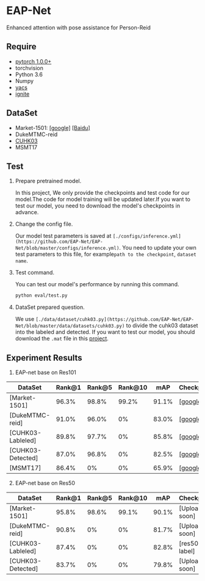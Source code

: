 # EAP-Net
Enhanced attention with pose assistance for Person-Reid

## Require
- [pytorch 1.0.0+](https://pytorch.org/)
- torchvision
- Python 3.6
- Numpy
- [yacs](https://github.com/rbgirshick/yacs)
- [ignite](https://pypi.org/project/pytorch-ignite/)

## DataSet
- Market-1501: [[google]](https://drive.google.com/file/d/0B8-rUzbwVRk0c054eEozWG9COHM/view) [[Baidu]](https://pan.baidu.com/s/1ntIi2Op)
- DukeMTMC-reid
- [CUHK03](http://www.ee.cuhk.edu.hk/~xgwang/CUHK_identification.html)
- MSMT17

## Test

1. Prepare pretrained model.  
  
    In this project, We only provide the checkpoints and test code for our model.The code for model training will be updated later.If you want to test our model, you need to download the model's checkpoints in advance.

2. Change the config file.  
  
    Our model test parameters is saved at  `[./configs/inference.yml](https://github.com/EAP-Net/EAP-Net/blob/master/configs/inference.yml)`. You need to update your own test parameters to this file, for example`path to the checkpoint`, `dataset name`.

3. Test command.  
  
    You can test our model's performance by running this command.  
    ```bash
    python eval/test.py
    ```

4. DataSet prepared question.  
  
    We use `[./data/dataset/cuhk03.py](https://github.com/EAP-Net/EAP-Net/blob/master/data/datasets/cuhk03.py)` to divide the cuhk03 dataset into the labeled and detected. If you want to test our model, you should download the `.mat` file in this [project](https://github.com/zhunzhong07/person-re-ranking/tree/master/evaluation/data/CUHK03).

## Experiment Results
1. EAP-net base on Res101

|DataSet | Rank@1 | Rank@5 | Rank@10 | mAP| Checkpoint|
| -------- | ----- | ----- | ----- | ---- | ---- |
| [Market-1501] | 96.3% | 98.8% | 99.2% | 91.1% |  [[google]](https://drive.google.com/file/d/1KdOO0Onp20tJhRgtGBvHF6B60iqAfBzh/view?usp=sharing) |
| [DukeMTMC-reid] | 91.0% | 96.0% | 0% | 83.0% | [[google]](https://drive.google.com/file/d/1Qc-QTtj_1c8dyZ6jUK0JWIVZ9U9VcXh9/view?usp=sharing) |
| [CUHK03-Lableled] | 89.8% | 97.7% | 0% | 85.8% | [[google]](https://drive.google.com/file/d/1FY3FKA8E-GWwrzJdFb-7Pqv0ZRnRXuGS/view?usp=sharing) |
| [CUHK03-Detected] | 87.0% | 96.8% | 0% | 82.5% | [[google]](https://drive.google.com/file/d/14cc1FQs4aYbb3e16j3Q2I-kHh_yjg7pY/view?usp=sharing) |
| [MSMT17] | 86.4% | 0% | 0% | 65.9% | [[google]](https://drive.google.com/file/d/192JxOptm8wz2OJxjxmUK8DXFMLQ5MIE7/view?usp=sharing) |

2. EAP-net base on Res50

|DataSet | Rank@1 | Rank@5 | Rank@10 | mAP| Checkpoint|
| -------- | ----- | ----- | ----- | ---- | ---- |
| [Market-1501] | 95.8% | 98.6% | 99.1% | 90.1% |  [Uploading soon] |
| [DukeMTMC-reid] | 90.8% | 0% | 0% | 81.7% | [Uploading soon] |
| [CUHK03-Lableled] | 87.4% | 0% | 0% | 82.8% | [res50-label] |
| [CUHK03-Detected] | 83.7% | 0% | 0% | 79.8% | [Uploading soon] |

